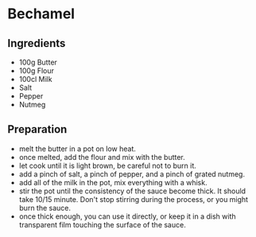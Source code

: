 # Bechamel

## Ingredients

- 100g Butter
- 100g Flour
- 100cl Milk
- Salt
- Pepper
- Nutmeg

## Preparation

- melt the butter in a pot on low heat.
- once melted, add the flour and mix with the butter.
- let cook until it is light brown, be careful not to burn it.
- add a pinch of salt, a pinch of pepper, and a pinch of grated nutmeg.
- add all of the milk in the pot, mix everything with a whisk.
- stir the pot until the consistency of the sauce become thick. 
  It should take 10/15 minute. 
  Don't stop stirring during the process, or you might burn the sauce.
- once thick enough, you can use it directly, or keep it in a dish with transparent film touching the surface of the sauce. 
